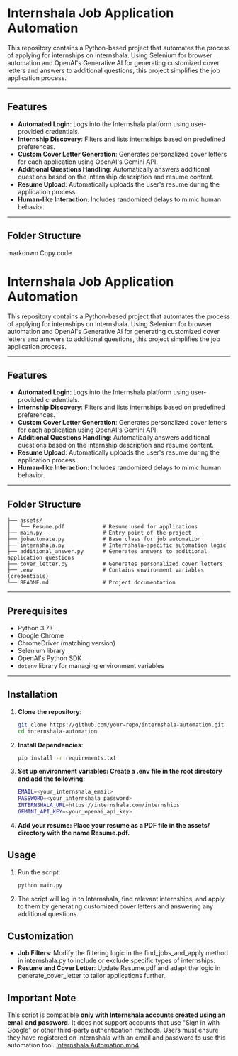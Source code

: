 # Internshala Job Application Automation

This repository contains a Python-based project that automates the process of applying for internships on Internshala. Using Selenium for browser automation and OpenAI's Generative AI for generating customized cover letters and answers to additional questions, this project simplifies the job application process.

---

## Features

- **Automated Login**: Logs into the Internshala platform using user-provided credentials.
- **Internship Discovery**: Filters and lists internships based on predefined preferences.
- **Custom Cover Letter Generation**: Generates personalized cover letters for each application using OpenAI's Gemini API.
- **Additional Questions Handling**: Automatically answers additional questions based on the internship description and resume content.
- **Resume Upload**: Automatically uploads the user's resume during the application process.
- **Human-like Interaction**: Includes randomized delays to mimic human behavior.

---

## Folder Structure

markdown
Copy code
# Internshala Job Application Automation

This repository contains a Python-based project that automates the process of applying for internships on Internshala. Using Selenium for browser automation and OpenAI's Generative AI for generating customized cover letters and answers to additional questions, this project simplifies the job application process.

---

## Features

- **Automated Login**: Logs into the Internshala platform using user-provided credentials.
- **Internship Discovery**: Filters and lists internships based on predefined preferences.
- **Custom Cover Letter Generation**: Generates personalized cover letters for each application using OpenAI's Gemini API.
- **Additional Questions Handling**: Automatically answers additional questions based on the internship description and resume content.
- **Resume Upload**: Automatically uploads the user's resume during the application process.
- **Human-like Interaction**: Includes randomized delays to mimic human behavior.

---

## Folder Structure
```
├── assets/
│   └── Resume.pdf            # Resume used for applications
├── main.py                   # Entry point of the project
├── jobautomate.py            # Base class for job automation
├── internshala.py            # Internshala-specific automation logic
├── additional_answer.py      # Generates answers to additional application questions
├── cover_letter.py           # Generates personalized cover letters
├── .env                      # Contains environment variables (credentials)
└── README.md                 # Project documentation
```
---

## Prerequisites

- Python 3.7+
- Google Chrome
- ChromeDriver (matching version)
- Selenium library
- OpenAI's Python SDK
- `dotenv` library for managing environment variables

---

## Installation

1. **Clone the repository**:
   ```bash
   git clone https://github.com/your-repo/internshala-automation.git
   cd internshala-automation

2. **Install Dependencies**:
    ```bash
    pip install -r requirements.txt

3. **Set up environment variables: Create a .env file in the root directory and add the following:**
    ```bash
    EMAIL=<your_internshala_email>
    PASSWORD=<your_internshala_password>
    INTERNSHALA_URL=https://internshala.com/internships
    GEMINI_API_KEY=<your_openai_api_key>

4. **Add your resume: Place your resume as a PDF file in the assets/ directory with the name Resume.pdf.**

## Usage
1. Run the script:
    ```bash
    python main.py

2. The script will log in to Internshala, find relevant internships, and apply to them by generating customized cover letters and answering any additional questions.

## Customization
- **Job Filters**: Modify the filtering logic in the find_jobs_and_apply method in internshala.py to include or exclude specific types of internships.
- **Resume and Cover Letter**: Update Resume.pdf and adapt the logic in generate_cover_letter to tailor applications further.

## Important Note

This script is compatible **only with Internshala accounts created using an email and password.** It does not support accounts that use "Sign in with Google" or other third-party authentication methods. Users must ensure they have registered on Internshala with an email and password to use this automation tool.
[Internshala Automation.mp4](..%2F..%2FVideos%2FInternshala%20Automation.mp4)